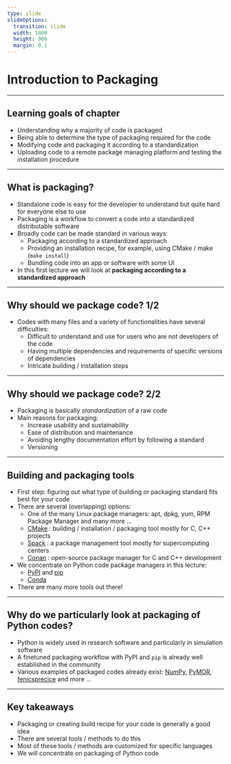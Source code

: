 ```yaml
---
type: slide
slideOptions:
  transition: slide
  width: 1400
  height: 900
  margin: 0.1
---
```


<style>
  .reveal strong {
    font-weight: bold;
    color: orange;
  }
  .reveal p {
    text-align: left;
  }
  .reveal section h1 {
    color: orange;
  }
  .reveal section h2 {
    color: orange;
  }
</style>

# Introduction to Packaging

---

## Learning goals of chapter

- Understanding why a majority of code is packaged
- Being able to determine the type of packaging required for the code
- Modifying code and packaging it according to a standardization
- Uploading code to a remote package managing platform and testing the installation procedure

---

## What is packaging?

- Standalone code is easy for the developer to understand but quite hard for everyone else to use
- Packaging is a workflow to convert a code into a standardized distributable software
- Broadly code can be made standard in various ways:
    - Packaging according to a standardized approach
    - Providing an installation recipe, for example, using CMake / make (`make install`)
    - Bundling code into an app or software with some UI
- In this first lecture we will look at **packaging according to a standardized approach**

---

## Why should we package code? 1/2

- Codes with many files and a variety of functionalities have several difficulties:
    - Difficult to understand and use for users who are not developers of the code
    - Having multiple dependencies and requirements of specific versions of dependencies
    - Intricate building / installation steps

---

## Why should we package code? 2/2

- Packaging is basically *standardization* of a raw code
- Main reasons for packaging:
    - Increase usability and sustainability
    - Ease of distribution and maintenance
    - Avoiding lengthy documentation effort by following a standard
    - Versioning

---

## Building and packaging tools

- First step: figuring out what type of building or packaging standard fits best for your code
- There are several (overlapping) options:
    - One of the many Linux package managers: apt, dpkg, yum, RPM Package Manager and many more ...
    - [CMake](https://cmake.org/) <span>: building / installation / packaging tool mostly for C, C++ projects<!-- .element: class="fragment" data-fragment-index="1" --></span>
    - [Spack](https://spack.io/) <span>: a package management tool mostly for supercomputing centers<!-- .element: class="fragment" data-fragment-index="1" --></span>
    - [Conan](https://conan.io/) <span>: open-source package manager for C and C++ development<!-- .element: class="fragment" data-fragment-index="1" --></span>
- <span>We concentrate on Python code package managers in this lecture:<!-- .element: class="fragment" data-fragment-index="2" --></span>
    - <span> [PyPI](https://pypi.org/) and [pip](https://pypi.org/project/pip/)<!-- .element: class="fragment" data-fragment-index="2" --></span>
    - <span> [Conda](https://docs.conda.io/en/latest/)<!-- .element: class="fragment" data-fragment-index="2" --></span>
- There are many more tools out there!

---

## Why do we particularly look at packaging of Python codes?

- Python is widely used in research software and particularly in simulation software
- A finetuned packaging workflow with PyPI and `pip` is already well established in the community
- Various examples of packaged codes already exist: [NumPy](https://pypi.org/project/numpy/), [PyMOR](https://pypi.org/project/pymor/), [fenicsprecice](https://pypi.org/project/fenicsprecice/) and more ...

---

## Key takeaways

- Packaging or creating build recipe for your code is generally a good idea
- There are several tools / methods to do this
- Most of these tools / methods are customized for specific languages
- We will concentrate on packaging of Python code
